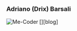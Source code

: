 ### Adriano (Drix) Barsali

[<img align="left" alt="Me-Coder" src="https://img.shields.io/badge/medium-%2312100E.svg?&style=for-the-badge&logo=medium&logoColor=white" />][blog]





